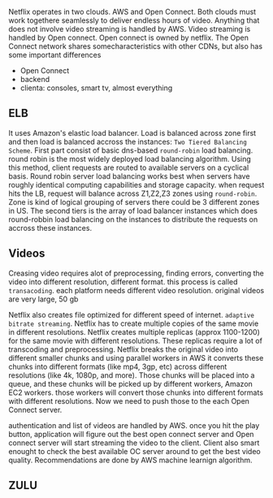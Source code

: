 Netflix operates in two clouds. AWS and Open Connect. Both clouds must work togethere seamlessly to deliver endless hours of video. Anything that does not involve video streaming is handled by AWS. Video streaming is handled by Open connect. Open connect is owned by netflix. The Open Connect network shares somecharacteristics with other CDNs, but also has some important differences

- Open Connect
- backend
- clienta: consoles, smart tv, almost everything

## ELB

It uses Amazon's elastic load balancer. Load is balanced across zone first and then load is balanced accross the instances: `Two Tiered Balancing Scheme`. First part consist of basic dns-based `round-robin` load balancing. round robin is the most widely deployed load balancing algorithm. Using this method, client requests are routed to available servers on a cyclical basis. Round robin server load balancing works best when servers have roughly identical computing capabilities and storage capacity. when request hits the LB, request will balance across Z1,Z2,Z3 zones using `round-robin`. Zone is kind of logical grouping of servers there could be 3 different zones in US. The second tiers is the array of load balancer instances which does round-robbin load balancing on the instances to distribute the requests on accross these instances.

## Videos

Creasing video requires alot of preprocessing, finding errors, converting the video into different resolution, different format. this process is called `transacoding`. each platform needs different video resolution. original videos are very large, 50 gb

Netflix also creates file optimized for different speed of internet. `adaptive bitrate streaming`. Netflix has to create multiple copies of the same movie in different resolutions. Netflix creates multiple replicas (approx 1100-1200) for the same movie with different resolutions. These replicas require a lot of transcoding and preprocessing. Netflix breaks the original video into different smaller chunks and using parallel workers in AWS it converts these chunks into different formats (like mp4, 3gp, etc) across different resolutions (like 4k, 1080p, and more). Those chunks will be placed into a queue, and these chunks will be picked up by different workers, Amazon EC2 workers. those workers will convert those chunks into different formats with different resolutions. Now we need to push those to the each Open Connect server.

authentication and list of videos are handled by AWS. once you hit the play button, application will figure out the best open connect server and Open connect server will start streaming the video to the client. Client also smart enought to check the best available OC server around to get the best video quality. Recommendations are done by AWS machine learnign algorithm.

## ZULU
